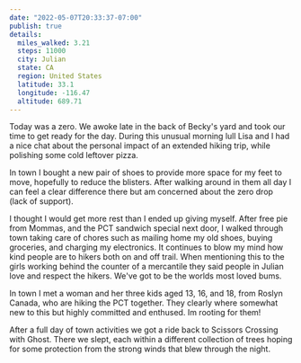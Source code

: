 ```yaml
---
date: "2022-05-07T20:33:37-07:00"
publish: true
details:
  miles_walked: 3.21
  steps: 11000
  city: Julian
  state: CA
  region: United States
  latitude: 33.1
  longitude: -116.47
  altitude: 689.71
---
```


Today was a zero. We awoke late in the back of Becky's yard and took our time to get ready for the day. During this unusual morning lull Lisa and I had a nice chat about the personal impact of an extended hiking trip, while polishing some cold leftover pizza.

In town I bought a new pair of shoes to provide more space for my feet to move, hopefully to reduce the blisters. After walking around in them all day I can feel a clear difference there but am concerned about the zero drop (lack of support).

I thought I would get more rest than I ended up giving myself. After free pie from Mommas, and the PCT sandwich special next door, I walked through town taking care of chores such as mailing home my old shoes, buying groceries, and charging my electronics. It continues to blow my mind how kind people are to hikers both on and off trail. When mentioning this to the girls working behind the counter of a mercantile they said people in Julian love and respect the hikers. We've got to be the worlds most loved bums.

In town I met a woman and her three kids aged 13, 16, and 18, from Roslyn Canada, who are hiking the PCT together. They clearly where somewhat new to this but highly committed and enthused. Im rooting for them!

After a full day of town activities we got a ride back to Scissors Crossing with Ghost. There we slept, each within a different collection of trees hoping for some protection from the strong winds that blew through the night.
